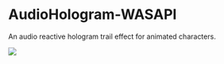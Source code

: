 # AudioHologram-WASAPI
An audio reactive hologram trail effect for animated characters. 

![](hologram_dancer.gif)
